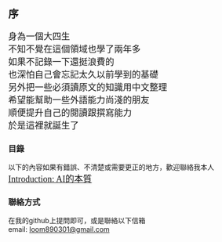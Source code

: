 ## 序
<font face="微軟雅黑" size=4>身為一個大四生</font><br>
<font face="微軟雅黑" size=4>不知不覺在這個領域也學了兩年多</font><br>
<font face="微軟雅黑" size=4>如果不記錄一下還挺浪費的</font><br>
<font face="微軟雅黑" size=4>也深怕自己會忘記太久以前學到的基礎</font><br>
<font face="微軟雅黑" size=4>另外把一些必須讀原文的知識用中文整理</font><br>
<font face="微軟雅黑" size=4>希望能幫助一些外語能力尚淺的朋友</font><br>
<font face="微軟雅黑" size=4>順便提升自己的閱讀跟撰寫能力</font><br>
<font face="微軟雅黑" size=4>於是這裡就誕生了</font><br>

### 目錄

以下的內容如果有錯誤、不清楚或需要更正的地方，歡迎聯絡我本人  
[<font face="微軟雅黑" size=4>Introduction: AI的本質</font>](https://jacksonchen890301.github.io/Jackson-Domain/Introduction)

### 聯絡方式
在我的github上提問即可，或是聯絡以下信箱  
email: loom890301@gmail.com
